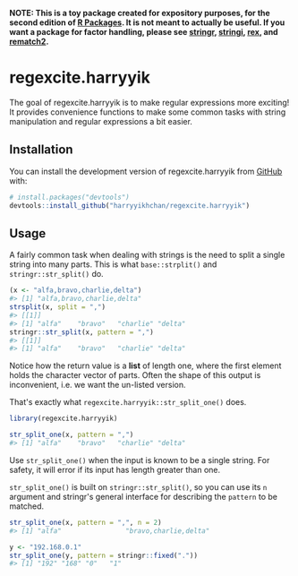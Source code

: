 <!-- README.md is generated from README.Rmd. Please edit that file -->

**NOTE: This is a toy package created for expository purposes, for the second edition of [R Packages](https://r-pkgs.org). It is not meant to actually be useful. If you want a package for factor handling, please see [stringr](https://stringr.tidyverse.org), [stringi](https://stringi.gagolewski.com/), [rex](https://cran.r-project.org/package=rex), and [rematch2](https://cran.r-project.org/package=rematch2).**

# regexcite.harryyik

<!-- badges: start -->

<!-- badges: end -->

The goal of regexcite.harryyik is to make regular expressions more exciting! It provides convenience functions to make some common tasks with string manipulation and regular expressions a bit easier.

## Installation

You can install the development version of regexcite.harryyik from [GitHub](https://github.com/harryyikhchan/regexcite.harryyik) with:

``` r
# install.packages("devtools")
devtools::install_github("harryyikhchan/regexcite.harryyik")
```

## Usage

A fairly common task when dealing with strings is the need to split a single string into many parts. This is what `base::strplit()` and `stringr::str_split()` do.

``` r
(x <- "alfa,bravo,charlie,delta")
#> [1] "alfa,bravo,charlie,delta"
strsplit(x, split = ",")
#> [[1]]
#> [1] "alfa"    "bravo"   "charlie" "delta"
stringr::str_split(x, pattern = ",")
#> [[1]]
#> [1] "alfa"    "bravo"   "charlie" "delta"
```

Notice how the return value is a **list** of length one, where the first element holds the character vector of parts. Often the shape of this output is inconvenient, i.e. we want the un-listed version.

That's exactly what `regexcite.harryyik::str_split_one()` does.

``` r
library(regexcite.harryyik)

str_split_one(x, pattern = ",")
#> [1] "alfa"    "bravo"   "charlie" "delta"
```

Use `str_split_one()` when the input is known to be a single string. For safety, it will error if its input has length greater than one.

`str_split_one()` is built on `stringr::str_split()`, so you can use its `n` argument and stringr's general interface for describing the `pattern` to be matched.

``` r
str_split_one(x, pattern = ",", n = 2)
#> [1] "alfa"                "bravo,charlie,delta"

y <- "192.168.0.1"
str_split_one(y, pattern = stringr::fixed("."))
#> [1] "192" "168" "0"   "1"
```
